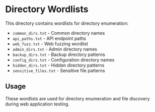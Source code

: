 # Directory Wordlists

This directory contains wordlists for directory enumeration:

- `common_dirs.txt` - Common directory names
- `api_paths.txt` - API endpoint paths
- `web_fuzz.txt` - Web fuzzing wordlist
- `admin_dirs.txt` - Admin directory names
- `backup_dirs.txt` - Backup directory patterns
- `config_dirs.txt` - Configuration directory names
- `hidden_dirs.txt` - Hidden directory patterns
- `sensitive_files.txt` - Sensitive file patterns

## Usage

These wordlists are used for directory enumeration and file discovery during web application testing.